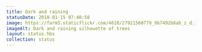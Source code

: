 ```yaml
---
title: Dark and raining
statusDate: 2018-01-15 07:40:58
image: https://farm5.staticflickr.com/4610/27921560779_9b7492b8ab_z_d.jpg
imageAlt: Dark and raining silhouette of trees
layout: status.hbs
collection: status
---
```

